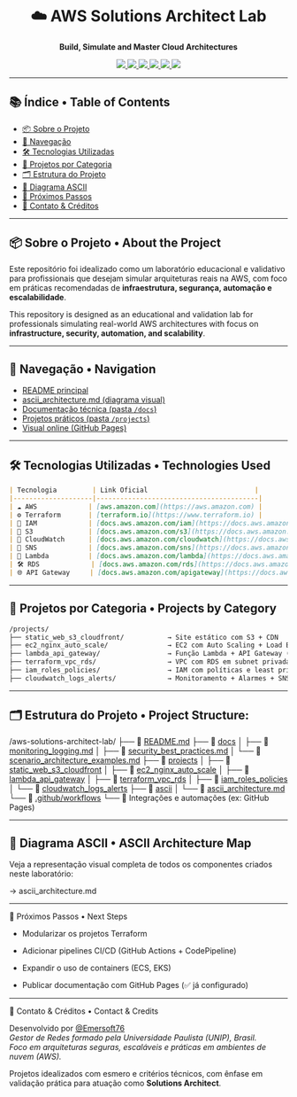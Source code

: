 <h1 align="center">☁️ AWS Solutions Architect Lab</h1>
<p align="center"><strong>Build, Simulate and Master Cloud Architectures</strong></p>

<p align="center">
  <a href="https://aws.amazon.com/" target="_blank">
    <img src="https://img.shields.io/badge/AWS-Cloud-orange?logo=amazonaws&style=for-the-badge" />
  </a>
  <a href="https://www.terraform.io/" target="_blank">
    <img src="https://img.shields.io/badge/Terraform-IaC-7B42BC?logo=terraform&style=for-the-badge" />
  </a>
  <a href="https://docs.aws.amazon.com/lambda/" target="_blank">
    <img src="https://img.shields.io/badge/Serverless-Lambda-yellow?logo=awslambda&style=for-the-badge" />
  </a>
  <a href="https://docs.aws.amazon.com/IAM/latest/UserGuide/introduction.html" target="_blank">
    <img src="https://img.shields.io/badge/Security-IAM-blue?logo=amazonaws&style=for-the-badge" />
  </a>
  <a href="https://docs.aws.amazon.com/vpc/" target="_blank">
    <img src="https://img.shields.io/badge/Networking-VPC-green?style=for-the-badge" />
  </a>
  <a href="https://Emersoft76.github.io/aws-solutions-architect-lab" target="_blank">
    <img src="https://img.shields.io/badge/Docs-Online-success?logo=github&style=for-the-badge" />
  </a>
</p>

---

## 📚 Índice • Table of Contents

- [📦 Sobre o Projeto](#-sobre-o-projeto--about-the-project)
- [🧭 Navegação](#-navegação--navigation)
- [🛠️ Tecnologias Utilizadas](#-tecnologias-utilizadas--technologies-used)
- [🚧 Projetos por Categoria](#-projetos-por-categoria--projects)
- [🗂️ Estrutura do Projeto](#-estrutura-do-projeto--project-structure)
- [🧭 Diagrama ASCII](#-diagrama-ascii--ascii-diagram)
- [🧠 Próximos Passos](#-próximos-passos--next-steps)
- [🤝 Contato & Créditos](#-contato--créditos)

---

## 📦 Sobre o Projeto • About the Project

Este repositório foi idealizado como um laboratório educacional e validativo para profissionais que desejam simular arquiteturas reais na AWS, com foco em práticas recomendadas de **infraestrutura, segurança, automação e escalabilidade**.

This repository is designed as an educational and validation lab for professionals simulating real-world AWS architectures with focus on **infrastructure, security, automation, and scalability**.

---

## 🧭 Navegação • Navigation

- [README principal](./README.md)
- [ascii_architecture.md (diagrama visual)](./ascii/ascii_architecture.md)
- [Documentação técnica (pasta `/docs`)](./docs/)
- [Projetos práticos (pasta `/projects`)](./projects/)
- [Visual online (GitHub Pages)](https://Emersoft76.github.io/aws-solutions-architect-lab)

---

## 🛠️ Tecnologias Utilizadas • Technologies Used

```markdown
| Tecnologia         | Link Oficial                           |
|--------------------|-----------------------------------------|
| ☁️ AWS             | [aws.amazon.com](https://aws.amazon.com) |
| ⚙️ Terraform       | [terraform.io](https://www.terraform.io) |
| 📘 IAM             | [docs.aws.amazon.com/iam](https://docs.aws.amazon.com/iam) |
| 📂 S3              | [docs.aws.amazon.com/s3](https://docs.aws.amazon.com/s3) |
| 📡 CloudWatch      | [docs.aws.amazon.com/cloudwatch](https://docs.aws.amazon.com/cloudwatch) |
| 🔔 SNS             | [docs.aws.amazon.com/sns](https://docs.aws.amazon.com/sns) |
| 🚀 Lambda          | [docs.aws.amazon.com/lambda](https://docs.aws.amazon.com/lambda) |
| 🛠️ RDS             | [docs.aws.amazon.com/rds](https://docs.aws.amazon.com/rds) |
| 🌐 API Gateway     | [docs.aws.amazon.com/apigateway](https://docs.aws.amazon.com/apigateway) |
```
---

## 🚧 Projetos por Categoria • Projects by Category

```markdown
/projects/
├── static_web_s3_cloudfront/           → Site estático com S3 + CDN
├── ec2_nginx_auto_scale/               → EC2 com Auto Scaling + Load Balancer
├── lambda_api_gateway/                 → Função Lambda + API Gateway (Serverless)
├── terraform_vpc_rds/                  → VPC com RDS em subnet privada
├── iam_roles_policies/                 → IAM com políticas e least privilege
├── cloudwatch_logs_alerts/             → Monitoramento + Alarmes + SNS
```
---

## 🗂️ Estrutura do Projeto • Project Structure:

/aws-solutions-architect-lab/
├── 📄 [README.md](./README.md)
├── 📁 [docs](./docs/)
│   ├── 📄 [monitoring_logging.md](./docs/monitoring_logging.md)
│   ├── 📄 [security_best_practices.md](./docs/security_best_practices.md)
│   └── 📄 [scenario_architecture_examples.md](./docs/scenario_architecture_examples.md)
├── 📁 [projects](./projects/)
│   ├── 📁 [static_web_s3_cloudfront](./projects/static_web_s3_cloudfront/)
│   ├── 📁 [ec2_nginx_auto_scale](./projects/ec2_nginx_auto_scale/)
│   ├── 📁 [lambda_api_gateway](./projects/lambda_api_gateway/)
│   ├── 📁 [terraform_vpc_rds](./projects/terraform_vpc_rds/)
│   ├── 📁 [iam_roles_policies](./projects/iam_roles_policies/)
│   └── 📁 [cloudwatch_logs_alerts](./projects/cloudwatch_logs_alerts/)
├── 📁 [ascii](./ascii/)
│   └── 📄 [ascii_architecture.md](./ascii/ascii_architecture.md)
└── 📁 [.github/workflows](./.github/workflows/)
    └── 📄 Integrações e automações (ex: GitHub Pages)

---

## 🧭 Diagrama ASCII • ASCII Architecture Map

Veja a representação visual completa de todos os componentes criados neste laboratório:

→ ascii_architecture.md

---

🧠 Próximos Passos • Next Steps

* Modularizar os projetos Terraform

* Adicionar pipelines CI/CD (GitHub Actions + CodePipeline)

* Expandir o uso de containers (ECS, EKS)

* Publicar documentação com GitHub Pages (✅ já configurado)

---

🤝 Contato & Créditos • Contact & Credits

Desenvolvido por [@Emersoft76](https://github.com/Emersoft76)  
_Gestor de Redes formado pela Universidade Paulista (UNIP), Brasil._  
_Foco em arquiteturas seguras, escaláveis e práticas em ambientes de nuvem (AWS)._  

Projetos idealizados com esmero e critérios técnicos, com ênfase em validação prática para atuação como **Solutions Architect**.
